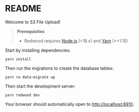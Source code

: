 # README

Welcome to S3 File Upload!

> **Prerequisites**
>
> - Redwood requires [Node.js](https://nodejs.org/en/) (=18.x) and [Yarn](https://yarnpkg.com/) (>=1.15)

Start by installing dependencies:

```
yarn install
```

Then run the migrations to create the database tables:

```
yarn rw data-migrate up
```

Then start the development server:

```
yarn redwood dev
```

Your browser should automatically open to [http://localhost:8910](http://localhost:8910).
